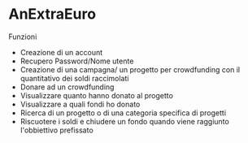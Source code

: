 # AnExtraEuro
Funzioni

- Creazione di un account
- Recupero Password/Nome utente
- Creazione di una campagna/ un progetto per crowdfunding con il quantitativo dei soldi raccimolati
- Donare ad un crowdfunding
- Visualizzare quanto hanno donato al progetto
- Visualizzare a quali fondi ho donato
- Ricerca di un progetto o di una categoria specifica di progetti
- Riscuotere i soldi e chiudere un fondo quando viene raggiunto l'obbiettivo prefissato
